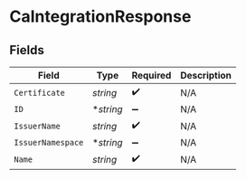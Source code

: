 # CaIntegrationResponse


## Fields

| Field              | Type               | Required           | Description        |
| ------------------ | ------------------ | ------------------ | ------------------ |
| `Certificate`      | *string*           | :heavy_check_mark: | N/A                |
| `ID`               | **string*          | :heavy_minus_sign: | N/A                |
| `IssuerName`       | *string*           | :heavy_check_mark: | N/A                |
| `IssuerNamespace`  | **string*          | :heavy_minus_sign: | N/A                |
| `Name`             | *string*           | :heavy_check_mark: | N/A                |